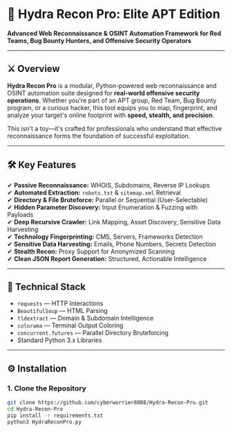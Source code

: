 # 🐍 Hydra Recon Pro: Elite APT Edition  

**Advanced Web Reconnaissance & OSINT Automation Framework for Red Teams, Bug Bounty Hunters, and Offensive Security Operators**  

---

## ⚔️ Overview  

**Hydra Recon Pro** is a modular, Python-powered web reconnaissance and OSINT automation suite designed for **real-world offensive security operations**. Whether you're part of an APT group, Red Team, Bug Bounty program, or a curious hacker, this tool equips you to map, fingerprint, and analyze your target's online footprint with **speed, stealth, and precision**.  

This isn't a toy—it's crafted for professionals who understand that effective reconnaissance forms the foundation of successful exploitation.  

---

## 🛠️ Key Features  

✔ **Passive Reconnaissance:** WHOIS, Subdomains, Reverse IP Lookups  
✔ **Automated Extraction:** `robots.txt` & `sitemap.xml` Retrieval  
✔ **Directory & File Bruteforce:** Parallel or Sequential (User-Selectable)  
✔ **Hidden Parameter Discovery:** Input Enumeration & Fuzzing with Payloads  
✔ **Deep Recursive Crawler:** Link Mapping, Asset Discovery, Sensitive Data Harvesting  
✔ **Technology Fingerprinting:** CMS, Servers, Frameworks Detection  
✔ **Sensitive Data Harvesting:** Emails, Phone Numbers, Secrets Detection  
✔ **Stealth Recon:** Proxy Support for Anonymized Scanning  
✔ **Clean JSON Report Generation:** Structured, Actionable Intelligence  

---

## 🧩 Technical Stack  

- `requests` — HTTP Interactions  
- `BeautifulSoup` — HTML Parsing  
- `tldextract` — Domain & Subdomain Intelligence  
- `colorama` — Terminal Output Coloring  
- `concurrent.futures` — Parallel Directory Bruteforcing  
- Standard Python 3.x Libraries  

---

## ⚙️ Installation  

### 1. Clone the Repository  

```bash  
git clone https://github.com/cyberworrier8088/Hydra-Recon-Pro.git  
cd Hydra-Recon-Pro
pip install -r requirements.txt
python3 HydraReconPro.py
